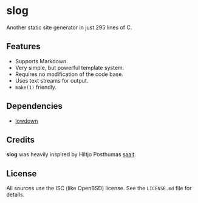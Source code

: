 # slog

Another static site generator in just 295 lines of C.

## Features

* Supports Markdown.
* Very simple, but powerful template system.
* Requires no modification of the code base.
* Uses text streams for output.
* `make(1)` friendly.

## Dependencies

* [lowdown](https://kristaps.bsd.lv/lowdown)

## Credits

**slog** was heavily inspired by Hiltjo Posthumas [saait](http://git.codemadness.org/saait).

## License

All sources use the ISC (like OpenBSD) license.
See the `LICENSE.md` file for details.
